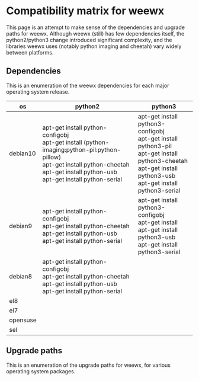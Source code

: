 # Compatibility matrix for weewx

This page is an attempt to make sense of the dependencies and upgrade paths for weewx.  Although weewx (still) has few dependencies itself, the python2/python3 change introduced significant complexity, and the libraries weewx uses (notably python imaging and cheetah) vary widely between platforms.

## Dependencies

This is an enumeration of the weewx dependencies for each major operating system release.

| os | python2 | python3 |
|---|---|---|
| debian10 | apt-get install python-configobj<br>apt-get install (python-imaging:python-pil:python-pillow)<br>apt-get install python-cheetah<br>apt-get install python-usb<br>apt-get install python-serial | apt-get install python3-configobj<br>apt-get install python3-pil<br>apt-get install python3-cheetah<br>apt-get install python3-usb<br>apt-get install python3-serial |
| debian9 | apt-get install python-configobj<br>apt-get install python-cheetah<br>apt-get install python-usb<br>apt-get install python-serial | apt-get install python3-configobj<br>apt-get install<br>apt-get install python3-usb<br>apt-get install python3-serial |
| debian8 | apt-get install python-configobj<br>apt-get install python-cheetah<br>apt-get install python-usb<br>apt-get install python-serial |  |
| el8 | | |
| el7 | | |
| opensuse | | |
| sel | | |

## Upgrade paths

This is an enumeration of the upgrade paths for weewx, for various operating system packages.

